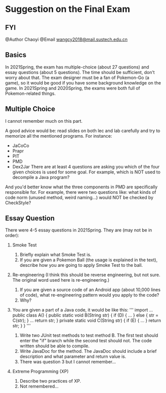 # Suggestion on the Final Exam

## FYI
@Author Chaoyi
@Email wangcy2018@mail.sustech.edu.cn

## Basics
In 2021Spring, the exam has multiple-choice (about 27 questions) and essay questions (about 5 questions).
The time should be sufficient, don't worry about that.
The exam designer must be a fan of Pokemon-Go (a game), so it would be good if you have some background knowledge on the game. In 2021Spring and 2020Spring, the exams were both full of Pokemon-related things.

## Multiple Choice
I cannot remember much on this part. 

A good advice would be: read slides on both lec and lab carefully and try to memorize all the mentioned programs. For instance:
- JaCoCo
- Prapr
- PIT
- PMD
- Dex2Jar
There are at least 4 questions are asking you which of the four given choices is used for some goal. For example, which is NOT used to decompile a Java program?

And you'd better know what the three components in PMD are specifically responsible for. For example, there were two questions like: what kinds of code norm (unused method, weird naming...) would NOT be checked by CheckStyle?

## Essay Question
There were 4-5 essay questions in 2021Spring. They are (may not be in order):
1. Smoke Test
    1. Briefly explain what Smoke Test is.
    2. If you are given a Pokemon Ball (the usage is explained in the text), describe how you are going to apply Smoke Test to the ball.

2. Re-engineering (I think this should be reverse engineering, but not sure. The original word used here is re-engineering.)
    1. If you are given a source code of an Android app (about 10,000 lines of code), what re-engineering pattern would you apply to the code?
    2. Why?

3. You are given a part of a Java code, it would be like this:
'''
import ...
public class A() {
    public static void B(String str) {
        if (D) {
            ...
        } else {
            str = C(str);
        }
        ...
        return str;
    }
    private static void C(String str) {
        if (E) {
            ...
        }
        return str;
    }
}
'''
    1. Write two JUnit test methods to test method B. The first test should enter the "if" branch while the second test should not. The code written should be able to compile.
    2. Write JavaDoc for the method. The JavaDoc should include a brief description and what parameter and return value is.
    3. There was question 3 but I cannot remember...

4. Extreme Programming (XP)
    1. Describe two practices of XP.
    2. Not remembered...